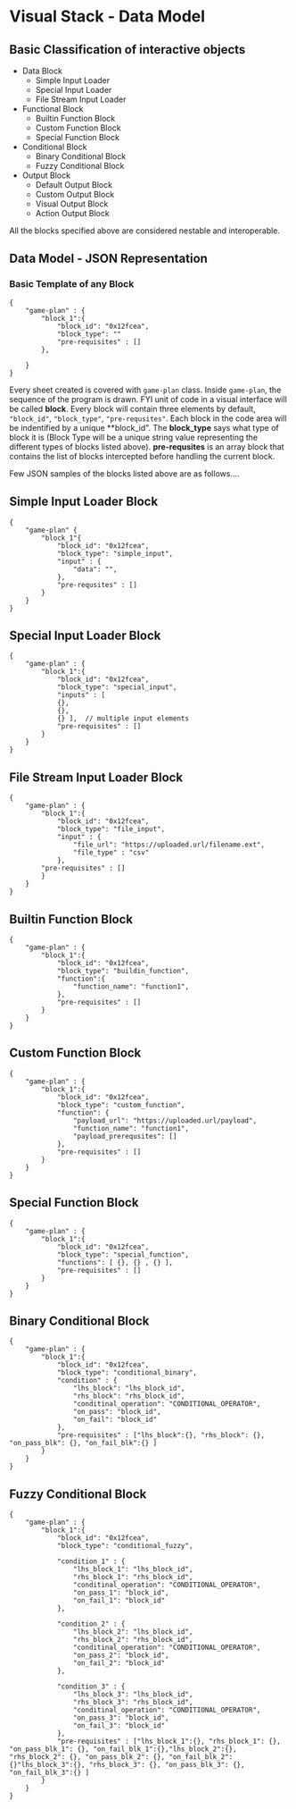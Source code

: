 # Visual Stack - Data Model

## Basic Classification of interactive objects

- Data Block
  - Simple Input Loader
  - Special Input Loader
  - File Stream Input Loader
- Functional Block
  - Builtin Function Block
  - Custom Function Block
  - Special Function Block
- Conditional Block
  - Binary Conditional Block
  - Fuzzy Conditional Block
- Output Block
  - Default Output Block
  - Custom Output Block
  - Visual Output Block
  - Action Output Block
 
All the blocks specified above are considered nestable and interoperable.

## Data Model - JSON Representation

### Basic Template of any Block

```
{
    "game-plan" : {
        "block_1":{
            "block_id": "0x12fcea",
            "block_type": ""
            "pre-requisites" : []
        },
        
    }
}
```

Every sheet created is covered with `game-plan` class. Inside `game-plan`, the sequence of the program is drawn. FYI unit of code in a visual interface will be called **block**. Every block will contain three elements by default, `"block_id"`, `"block_type"`, `"pre-requsites"`. Each block in the code area will be indentified by a unique **block_id". The **block_type** says what type of block it is (Block Type will be a unique string value representing the different types of blocks listed above). **pre-requsites** is an array block that contains the list of blocks intercepted before handling the current block.

Few JSON samples of the blocks listed above are as follows....

## Simple Input Loader Block
```
{
    "game-plan" {
        "block_1"{
            "block_id": "0x12fcea",
            "block_type": "simple_input",
            "input" : {
                "data": "",
            },
            "pre-requsites" : []
        }
    }   
}
```

## Special Input Loader Block

```
{
    "game-plan" : {
        "block_1":{
            "block_id": "0x12fcea",
            "block_type": "special_input",
            "inputs" : [
            {}, 
            {}, 
            {} ],  // multiple input elements
            "pre-requisites" : []
        }
    }
}
```

## File Stream Input Loader Block

```
{
    "game-plan" : {
        "block_1":{
            "block_id": "0x12fcea",
            "block_type": "file_input",
            "input" : {
                "file_url": "https://uploaded.url/filename.ext",
                "file_type" : "csv"
            },
        "pre-requisites" : []
        }
    }
}
```
## Builtin Function Block

```
{
    "game-plan" : {
        "block_1":{
            "block_id": "0x12fcea",
            "block_type": "buildin_function",
            "function":{
                "function_name": "function1",
            },
            "pre-requisites" : []
        }
    }
}
```

## Custom Function Block

```
{
    "game-plan" : {
        "block_1":{
            "block_id": "0x12fcea",
            "block_type": "custom_function",
            "function": {
                "payload_url": "https://uploaded.url/payload",
                "function_name": "function1",
                "payload_prerequsites": []
            },
            "pre-requisites" : []
        }
    }
}
```

## Special Function Block

```
{
    "game-plan" : {
        "block_1":{
            "block_id": "0x12fcea",
            "block_type": "special_function",
            "functions": [ {}, {} , {} ],
            "pre-requisites" : []
        }
    }
}
```

## Binary Conditional Block

```
{
    "game-plan" : {
        "block_1":{
            "block_id": "0x12fcea",
            "block_type": "conditional_binary",
            "condition" : {
                "lhs_block": "lhs_block_id",
                "rhs_block": "rhs_block_id",
                "conditinal_operation": "CONDITIONAL_OPERATOR",
                "on_pass": "block_id",
                "on_fail": "block_id"
            },
            "pre-requisites" : ["lhs_block":{}, "rhs_block": {}, "on_pass_blk": {}, "on_fail_blk":{} ]
        }
    }
}
```

## Fuzzy Conditional Block

```
{
    "game-plan" : {
        "block_1":{
            "block_id": "0x12fcea",
            "block_type": "conditional_fuzzy",
            
            "condition_1" : {
                "lhs_block_1": "lhs_block_id",
                "rhs_block_1": "rhs_block_id",
                "conditinal_operation": "CONDITIONAL_OPERATOR",
                "on_pass_1": "block_id",
                "on_fail_1": "block_id"
            },

            "condition_2" : {
                "lhs_block_2": "lhs_block_id",
                "rhs_block_2": "rhs_block_id",
                "conditinal_operation": "CONDITIONAL_OPERATOR",
                "on_pass_2": "block_id",
                "on_fail_2": "block_id"
            },

            "condition_3" : {
                "lhs_block_3": "lhs_block_id",
                "rhs_block_3": "rhs_block_id",
                "conditinal_operation": "CONDITIONAL_OPERATOR",
                "on_pass_3": "block_id",
                "on_fail_3": "block_id"
            },
            "pre-requisites" : ["lhs_block_1":{}, "rhs_block_1": {}, "on_pass_blk_1": {}, "on_fail_blk_1":{},"lhs_block_2":{}, "rhs_block_2": {}, "on_pass_blk_2": {}, "on_fail_blk_2":{}"lhs_block_3":{}, "rhs_block_3": {}, "on_pass_blk_3": {}, "on_fail_blk_3":{} ]
        }
    }
}
```





